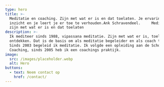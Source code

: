 ```yaml
---
type: hero
title: >-
  Meditatie en coaching. Zijn met wat er is en dat toelaten. Je ervaring geeft
  inzicht en je leert je er toe te verhouden.Ank Schravendeel.     Meditatie:
  zijn met wat er is en dat toelaten
description: >-
  Ik mediteer sinds 1988, vipassana meditatie. Zijn met wat er is, toelaten,
  ontdekken. Dat is de basis om als meditatie begeleider en als coach te werken.
  Sinds 2003 begeleid ik meditatie. Ik volgde een opleiding aan de School voor
  Coaching, sinds 2005 heb ik een coachings praktijk.
image:
  src: /images/placeholder.webp
  alt: Hero
buttons:
  - text: Neem contact op
    href: /contact/
---
```

